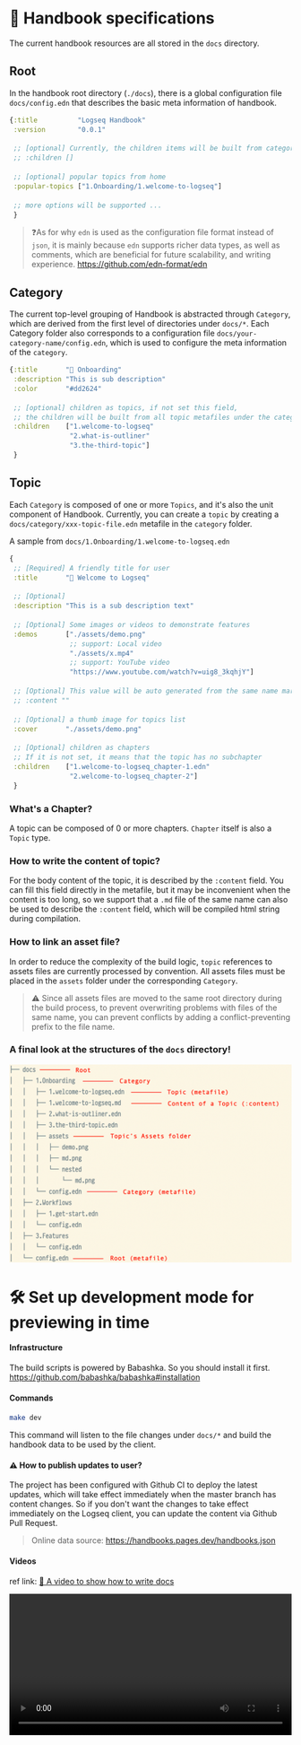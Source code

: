 # 📖 Handbook specifications

The current handbook resources are all stored in the `docs` directory.

## Root

In the handbook root directory (`./docs`), there is a global configuration file `docs/config.edn` that describes the basic meta information
of handbook.

```clojure
{:title          "Logseq Handbook"
 :version        "0.0.1"

 ;; [optional] Currently, the children items will be built from categories folders
 ;; :children []

 ;; [optional] popular topics from home
 :popular-topics ["1.Onboarding/1.welcome-to-logseq"]

 ;; more options will be supported ...
 }
```

> ❓As for why `edn` is used as the configuration file format instead of `json`,
> it is mainly because `edn` supports richer data types, as well as comments,
> which are beneficial for future scalability, and writing experience.
> https://github.com/edn-format/edn

## Category

The current top-level grouping of Handbook is abstracted through `Category`,
which are derived from the first level of directories under `docs/*`.
Each Category folder also corresponds to a configuration file `docs/your-category-name/config.edn`,
which is used to configure the meta information of the `category`.

```clojure
{:title       "🔆 Onboarding"
 :description "This is sub description"
 :color       "#dd2624"

 ;; [optional] children as topics, if not set this field,
 ;; the children will be built from all topic metafiles under the category folder
 :children    ["1.welcome-to-logseq"
               "2.what-is-outliner"
               "3.the-third-topic"]
 }
```

## Topic

Each `Category` is composed of one or more `Topics`,
and it's also the unit component of Handbook. Currently, you can create a `topic`
by creating a `docs/category/xxx-topic-file.edn` metafile in the `category` folder.

A sample from `docs/1.Onboarding/1.welcome-to-logseq.edn`

```clojure
{
 ;; [Required] A friendly title for user
 :title       "🙌 Welcome to Logseq"

 ;; [Optional]
 :description "This is a sub description text"

 ;; [Optional] Some images or videos to demonstrate features
 :demos       ["./assets/demo.png"
               ;; support: Local video
               "./assets/x.mp4"
               ;; support: YouTube video
               "https://www.youtube.com/watch?v=uig8_3kqhjY"]

 ;; [Optional] This value will be auto generated from the same name markdown file. `1.welcome-to-logseq.md`
 ;; :content ""

 ;; [Optional] a thumb image for topics list
 :cover       "./assets/demo.png"

 ;; [Optional] children as chapters
 ;; If it is not set, it means that the topic has no subchapter
 :children    ["1.welcome-to-logseq_chapter-1.edn"
               "2.welcome-to-logseq_chapter-2"]
 }
```

### What's a **Chapter**?

A topic can be composed of 0 or more chapters. `Chapter` itself is also a `Topic` type.

### How to write the content of topic?

For the body content of the topic, it is described by the `:content` field.
You can fill this field directly in the metafile, but it may be inconvenient
when the content is too long, so we support that a `.md` file of the same name can also
be used to describe the `:content` field, which will be compiled html string during compilation.

### How to link an asset file?

In order to reduce the complexity of the build logic,
`topic` references to assets files are currently processed by convention.
All assets files must be placed in the `assets` folder under the corresponding `Category`.

> ⚠️ Since all assets files are moved to the same root directory during the build process,
> to prevent overwriting problems with files of the same name,
> you can prevent conflicts by adding a conflict-preventing prefix to the file name.

### A final look at the structures of the `docs` directory!

![docs](./resources/docs-structures.png)

# 🛠 Set up development mode for previewing in time

#### Infrastructure

The build scripts is powered by Babashka. So you should install it first.  
https://github.com/babashka/babashka#installation

#### Commands

```bash
make dev
```

This command will listen to the file changes under `docs/*`
and build the handbook data to be used by the client.

#### ⚠️ How to publish updates to user?

The project has been configured with Github CI to deploy the latest updates,
which will take effect immediately when the master branch has content changes.
So if you don't want the changes to take effect immediately on the Logseq client,
you can update the content via Github Pull Request.
> Online data source: https://handbooks.pages.dev/handbooks.json

#### Videos

ref link: [🔗 A video to show how to write docs](https://github.com/logseq/handbooks/issues/1)

<video width="100%" height="auto" controls>
  <source src="https://user-images.githubusercontent.com/1779837/217492648-d1cba1ad-9c35-48b2-9ba1-ed26f70b1efd.mp4" type="video/mp4">
</video>